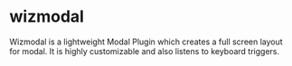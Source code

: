 wizmodal
========
Wizmodal is a lightweight Modal Plugin which creates a full screen layout for modal.
It is highly customizable and also listens to keyboard triggers.
